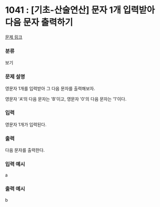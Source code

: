 # 1041 : [기초-산술연산] 문자 1개 입력받아 다음 문자 출력하기

[문제 링크](https://www.codeup.kr/problem.php?id=1041)

### 분류

보기

### 문제 설명

<p>영문자 1개를 입력받아 그 다음 문자를 출력해보자.</p>
<p>영문자 'A'의 다음 문자는 'B'이고, 영문자 '0'의 다음 문자는 '1'이다.</p>

### 입력

<p>영문자 1개가 입력된다.</p>

### 출력

<p>다음 문자를 출력한다.</p>

### 입력 예시

<p>a</p>

### 출력 예시

<p>b</p>
